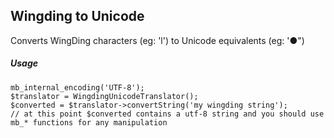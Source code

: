 ## Wingding to Unicode

Converts WingDing characters (eg: 'l') to Unicode equivalents (eg: '●")

##### Usage
```
mb_internal_encoding('UTF-8');
$translator = WingdingUnicodeTranslator();
$converted = $translator->convertString('my wingding string');
// at this point $converted contains a utf-8 string and you should use mb_* functions for any manipulation
```

